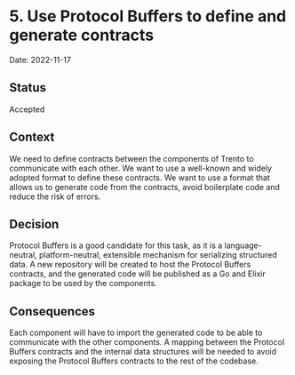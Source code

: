 # 5. Use Protocol Buffers to define and generate contracts

Date: 2022-11-17

## Status

Accepted

## Context

We need to define contracts between the components of Trento to communicate with each other.
We want to use a well-known and widely adopted format to define these contracts.
We want to use a format that allows us to generate code from the contracts, avoid boilerplate code and reduce the risk of errors.

## Decision

Protocol Buffers is a good candidate for this task, as it is a language-neutral, platform-neutral, extensible mechanism for serializing structured data.
A new repository will be created to host the Protocol Buffers contracts, and the generated code will be published as a Go and Elixir package to be used by the components.

## Consequences

Each component will have to import the generated code to be able to communicate with the other components.
A mapping between the Protocol Buffers contracts and the internal data structures will be needed to avoid exposing the Protocol Buffers contracts to the rest of the codebase.
